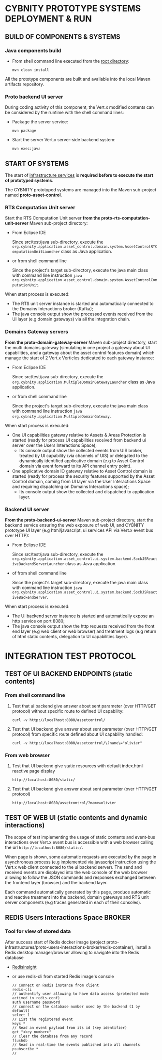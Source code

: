 # CYBNITY PROTOTYPE SYSTEMS DEPLOYMENT & RUN
## BUILD OF COMPONENTS & SYSTEMS
### Java components build
* From shell command line executed from the [root directory](../):

  ```shell
  mvn clean install
  ```

All the prototype components are built and available into the local Maven artifacts repository.

### Proto backend UI server
During coding activity of this component, the Vert.x modified contents can be considered by the runtime with the shell command lines:
* Package the server service:

  ```shell
  mvn package
  ```

* Start the server Vert.x server-side backend system:

  ```shell
  mvn exec:java
  ```

## START OF SYSTEMS
The start of [infrastructure services](../proto-infrastructures/README.md) is __required before to execute the start of prototyped systems__.

The CYBNITY prototyped systems are managed into the Maven sub-project named __proto-asset-control__.

### RTS Computation Unit server
Start the RTS Computation Unit server __from the proto-rts-computation-unit-server__ Maven sub-project directory:
- From Eclipse IDE

  Since src/test/java sub-directory, execute the `org.cybnity.application.asset_control.domain.system.AssetControlRTComputationUnitLauncher` class as Java application.

- or from shell command line

  Since the project's target sub-directory, execute the java main class with command line instruction  `java org.cybnity.application.asset_control.domain.system.AssetControlComputationUnit`.

When start process is executed:
  - The RTS unit server instance is started and automatically connected to the Domains Interactions broker (Kafka);
  - The java console output show the processed events received from the UI layer (e.g domain gateways) via all the integration chain.

### Domains Gateway servers
__From the proto-domain-gateway-server__ Maven sub-project directory, start the multi domains gateway (simulating in one project a gateway about UI capabilities, and a gateway about the asset control features domain) which manage the start of 2 Vert.x Verticles dedicated to each gateway instance:
- From Eclipse IDE

  Since src/test/java sub-directory, execute the `org.cybnity.application.MultipleDomainGatewayLauncher` class as Java application.

- or from shell command line

  Since the project's target sub-directory, execute the java main class with command line instruction  `java org.cybnity.application.MultipleDomainGateway`.

When start process is executed:
  - One UI capabilities gateway relative to Assets & Areas Protection is started (ready for process UI capabilities received from backend ui server over the Users Interactions Space);
    - Its console output show the collected events from UIS broker, treated by UI capability (via channels of UIS) or delegated to the dynamically identified applicative domain (e.g to Asset Control domain via event forward to its API channel entry point).
  - One applicative domain IO gateway relative to Asset Control domain is started (ready for process the security features supported by the Asset Control domain, coming from UI layer via the User Interactions Space and requiring dispatching on Domains Interactions space);
    - Its console output show the collected and dispatched to application layer.

### Backend UI server
__From the proto-backend-ui-server__ Maven sub-project directory, start the backend service ensuring the web exposure of web UI, and CYBNITY prototype UI layer (e.g html/javascript, ui services API via Vert.x event bus over HTTP):
- From Eclipse IDE

  Since src/test/java sub-directory, execute the `org.cybnity.application.asset_control.ui.system.backend.SockJSReactiveBackendServerLauncher` class as Java application.

- of from shell command line

  Since the project's target sub-directory, execute the java main class with command line instruction  `java org.cybnity.application.asset_control.ui.system.backend.SockJSReactiveBackendServer`.

When start process is executed:
  - The UI backend server instance is started and automatically expose an http service on port 8080;
  - The java console output show the http requests received from the front end layer (e.g web client or web browser) and treatment logs (e.g return of html static contents, delegation to UI capabilities layer).

# INTEGRATION TEST PROTOCOL
## TEST OF UI BACKEND ENDPOINTS (static contents)
### From shell command line
1. Test that ui backend give answer about sent parameter (over HTTP/GET protocol) without specific route to defined UI capability:

    ```shell
    curl -v http://localhost:8080/assetcontrol/
    ```

2. Test that UI backend give answer about sent parameter (over HTTP/GET protocol) from specific route defined about UI capability handled:

    ```shell
    curl -v http://localhost:8080/assetcontrol/\?name\="olivier"
    ```

### From web browser
1. Test that UI backend give static resources with default index.html reactive page display

    ```shell
    http://localhost:8080/static/
    ```

2. Test that UI backend give answer about sent parameter (over HTTP/GET protocol)

    ```shell
    http://localhost:8080/assetcontrol/?name=olivier
    ```

## TEST OF WEB UI (static contents and dynamic interactions)
The scope of test implementing the usage of static contents and event-bus interactions over Vert.x event bus is accessible with a web browser calling the url `http://localhost:8080/static/`.

When page is shown, some automatic requests are executed by the page in asynchronous process (e.g implemented via javascript instruction using the Vert.x web client connected to the ui backend server).
The send and received events are displayed into the web console of the web browser allowing to follow the JSON commands and responses exchanged between the frontend layer (browser) and the backend layer.

Each command automatically generated by this page, produce automatic and reactive treatment into the backend, domain gateways and RTS unit server components (e.g traces generated in each of their consoles).

## REDIS Users Interactions Space BROKER
### Tool for view of stored data
After success start of Redis docker image (project proto-infrastructures/proto-users-interactions-broker/redis-container), install a Redis desktop manager/browser allowing to navigate into the Redis database
- [Redisinsight](https://developer.redis.com/explore/redisinsightv2/getting-started/#step-1-download-redisinsight)

- or use redis-cli from started Redis image's console

    ```shell
    // Connect on Redis instance from client
    redis-cli
    // authentify user allowing to have data access (protected mode actived in redis.conf)
    auth username password
    // connect on the database number used by the backend (1 by default)
    select 1
    // List the registered event
    keys *
    // Read an event payload from its id (key identifier)
    get "<key number>"
    // Clear the database from any record
    flushdb
    // Read in real-time the events published into all channels
    psubscribe *
    //
    ```
